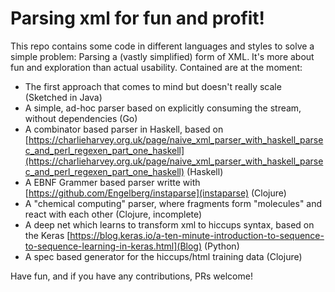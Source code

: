 # Parsing xml for fun and profit!

This repo contains some code in different languages and styles to solve a simple problem: Parsing a (vastly simplified) form of XML. It's more about fun and exploration than actual usability. Contained are at the moment:

- The first approach that comes to mind but doesn't really scale (Sketched in Java)
- A simple, ad-hoc parser based on explicitly consuming the stream, without dependencies (Go)
- A combinator based parser in Haskell, based on [https://charlieharvey.org.uk/page/naive_xml_parser_with_haskell_parsec_and_perl_regexen_part_one_haskell](https://charlieharvey.org.uk/page/naive_xml_parser_with_haskell_parsec_and_perl_regexen_part_one_haskell) (Haskell)
- A EBNF Grammer based parser writte with [https://github.com/Engelberg/instaparse](instaparse) (Clojure)
- A "chemical computing" parser, where fragments form "molecules" and react with each other (Clojure, incomplete)
- A deep net which learns to transform xml to hiccups syntax, based on the Keras [https://blog.keras.io/a-ten-minute-introduction-to-sequence-to-sequence-learning-in-keras.html](Blog) (Python)
- A spec based generator for the hiccups/html training data (Clojure)

Have fun, and if you have any contributions, PRs welcome!

